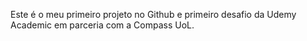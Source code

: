 Este é o meu primeiro projeto no Github e primeiro desafio da Udemy Academic em parceria com a Compass UoL.